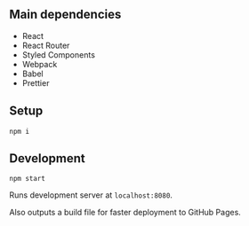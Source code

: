 ## Main dependencies

-   React
-   React Router
-   Styled Components
-   Webpack
-   Babel
-   Prettier

## Setup

    npm i

## Development

    npm start

Runs development server at `localhost:8080`.

Also outputs a build file for faster deployment to GitHub Pages.
